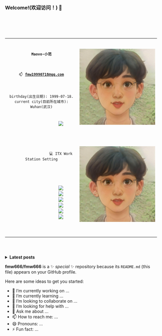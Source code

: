 ### Welcome!(欢迎访问！) 👋

<code>
  <table border="0" >
      <tbody>
          <tr>
              <td>
                <p align='center'><b>Maovo-小范</b></p>
                <p align='center'>📫&nbsp;<b><a href="mailto:fmw19990718@qq.com">fmw19990718@qq.com</a></b></p>
                <p align='center'>birthday(出生日期): 1999-07-18. current city(目前所在城市): Wuhan(武汉)
                <p align='center'>
                  <a href="#"><img src="https://github-readme-stats.vercel.app/api?username=fmw666&hide=prs&hide_title=true&count_private=true&show_icons=true&bg_color=c5d5de&title_color=446170&text_color=ffffff&icon_color=000000&hide_border=true&cache_seconds=1800&locale=en&border_radius=45" width="300"></a>
                </p>
                <p align='center'>
                  💻 ITX Work Station Setting
                </p>
                <p align='center'>
                  <img src="https://img.shields.io/badge/Ubuntu-20.04LTS-orange" />
                  <img src="https://img.shields.io/badge/Intel-I5--10400f-blue" />
                  <img src="https://img.shields.io/badge/RAM-32 GB-blue" />
                  <img src="https://img.shields.io/badge/SSD-RD10 1T-black" />
                  <img src="https://img.shields.io/badge/HDD-WD 4T-black" />
                  <img src="https://img.shields.io/badge/Nvidia-Titan Xp-green" />
                </p>
              </td>
              <td>
                <img width="550" alt="profile photo" src="/img/avatar.png" class="hoverZoomLink">
                <br><br>
                <p align='center'><img src="img/avatar.jpg" alt="visitor badge"/></p>
              </td>
          </tr>
      </tbody>
  </table>
</code>

<details>
<summary>
  <b>Latest posts</b>
</summary>

<!-- BLOG-POST-LIST:START -->
- [Operating System - Process Control](https://www.terrytengli.com/blog/posts/2021/05/29/os_chp2/)
- [Computer Architecture - Instructure Level Parallelism](https://www.terrytengli.com/blog/posts/2021/05/22/c_arc-ilp/)
- [Computer Architecture - Interconnection Network](https://www.terrytengli.com/blog/posts/2021/05/22/c_arc-net/)
- [Computer Architecture - I/O System](https://www.terrytengli.com/blog/posts/2021/05/19/c_arc-io/)
- [Computer Architecture - Instruction Stucture](https://www.terrytengli.com/blog/posts/2021/05/13/c_arc-instruction/)
<!-- BLOG-POST-LIST:END -->
</details>

**fmw666/fmw666** is a ✨ _special_ ✨ repository because its `README.md` (this file) appears on your GitHub profile.

Here are some ideas to get you started:

- 🔭 I’m currently working on ...
- 🌱 I’m currently learning ...
- 👯 I’m looking to collaborate on ...
- 🤔 I’m looking for help with ...
- 💬 Ask me about ...
- 📫 How to reach me: ...
- 😄 Pronouns: ...
- ⚡ Fun fact: ...

